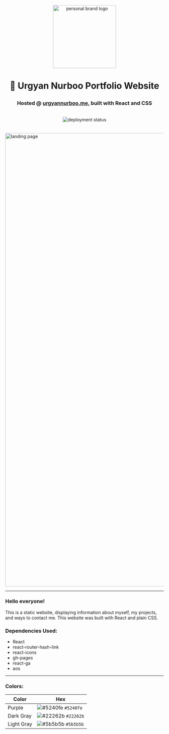 <div align="center">
  <img width="200" alt="personal brand logo" src="https://user-images.githubusercontent.com/62918090/131276389-3c3b435f-bbc8-4571-96b5-38acc76590d5.png">
</div>
  
# <p align="center">👋 Urgyan Nurboo Portfolio Website</p>
### <p align="center"> Hosted @ <a href="https://urgyannurboo.me">urgyannurboo.me</a>, built with React and CSS </p>

<br />

<div align="center">
  <img src="https://app.travis-ci.com/urgyannurboo/urgyannurboo.github.io.svg?branch=master" alt="deployment status"/>
</div>

<br />
<br />

<img width="1440" alt="landing page" src="https://user-images.githubusercontent.com/62918090/131275573-0b989b43-492d-446e-b895-6ea79a9a8ad1.png">

---

### Hello everyone!

This is a static website, displaying information about myself, my projects, and ways to contact me.
This website was built with React and plain CSS.

### Dependencies Used:

- React
- react-router-hash-link
- react-icons
- gh-pages
- react-ga
- aos

---

### Colors:

| Color      | Hex                                                                       |
| ---------- | ------------------------------------------------------------------------- |
| Purple     | ![#5240fe](https://via.placeholder.com/15/5240fe/000000?text=+) `#5240fe` |
| Dark Gray  | ![#22262b](https://via.placeholder.com/15/22262b/000000?text=+) `#22262b` |
| Light Gray | ![#5b5b5b](https://via.placeholder.com/15/5b5b5b/000000?text=+) `#5b5b5b` |
